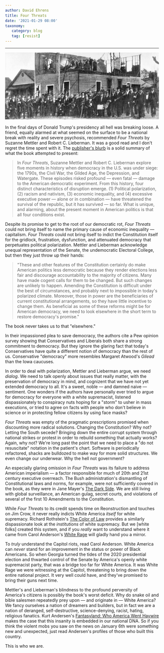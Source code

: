 ```yaml
---
author: David Ehrens
title: Four Threats
date: '2021-01-29 08:00'
taxonomy:
   category: blog
   tag: [resist]
---
```

---

![The Wilmington massacre of 1898 was actually a coup d'état, in which a mob of 2,000 white supremacists overturned a biracial city government, burned black homes and businesses like the Black-owned Daily Record pictured above, and murdered hundreds of people. This is recounted in Four Threats.](wilmington.jpg)

In the final days of Donald Trump's presidency all hell was breaking loose. A friend, equally alarmed at what seemed on the surface to be a national break with reality and severe psychosis, recommended *Four Threats* by Suzanne Mettler and Robert C. Lieberman. It was a good read and I don't regret the time spent with it. The [publisher's blurb](https://us.macmillan.com/books/9781250244420) is a solid summary of what the book attempted to present:

> In *Four Threats*, Suzanne Mettler and Robert C. Lieberman explore five moments in history when democracy in the U.S. was under siege: the 1790s, the Civil War, the Gilded Age, the Depression, and Watergate. These episodes risked profound — even fatal — damage to the American democratic experiment. From this history, four distinct characteristics of disruption emerge. (1) Political polarization, (2) racism and nativism, (3) economic inequality, and (4) excessive executive power — alone or in combination — have threatened the survival of the republic, but it has survived — so far. What is unique, and alarming, about the present moment in American politics is that all four conditions exist.

Despite its promise to get to the root of our democratic rot, *Four Threats* could not bring itself to name the primary cause of economic inequality — capitalism. *Four Threats* could not bring itself to indict the Constitution itself for the gridlock, frustration, dysfunction, and attenuated democracy that perpetuates political polarization. Mettler and Lieberman acknowledge unequal representation of the Senate, the undemocratic Electoral College, but then they just throw up their hands:

> "These and other features of the Constitution certainly do make American politics less democratic because they render elections less fair and discourage accountability to the majority of citizens. Many have made cogent calls for them to be changed. But such changes are unlikely to happen. Amending the Constitution is difficult under the best of circumstances, and probably next to impossible in today's polarized climate. Moreover, those in power are the beneficiaries of current constitutional arrangements, so they have little incentive to change them. As beneficial as some of these reforms might be for American democracy, we need to look elsewhere in the short term to restore democracy's promise."

The book never takes us to that "elsewhere."

In their impassioned plea to save democracy, the authors cite a Pew opinion survey showing that Conservatives and Liberals both share a strong commitment to democracy. But they ignore the glaring fact that today's Conservatives have quite a different notion of democracy than the rest of us. Conservative "democracy" more resembles Margaret Atwood's *Gilead* than the Iowa caucuses.

In order to deal with polarization, Mettler and Lieberman argue, we need *dialog*. We need to talk openly about issues that really matter, with the preservation of democracy in mind, and cognizent that we have not yet extended democracy to all. It's a sweet, noble — and damned naive — sentiment. One wonders if the authors have personally ever tried to argue for democracy for everyone with a white supremacist, listened dispassionately to conspiracy nuts hoping for a "storm" to usher in mass executions, or tried to agree on facts with people who don't believe in science or in protecting fellow citizens by using face masks?

*Four Threats* was empty of the pragmatic prescriptions promised when discounting more radical solutions. Changing the Constitution? Why not? Letting the South secede? Bringing down the entire corrupt system through national strikes or protest in order to rebuild something that actually works? Again, why not? We're long past the point that we need to place a "do not resuscitate" notation in the patient's chart. Software is periodically refactored, shacks are bulldozed to make way for more solid structures. We even change our underwear. Why the hell not government?

An especially glaring omission in *Four Threats* was its failure to address American imperialism — a factor responsible for much of 20th and 21st century executive overreach. The Bush administration's dismantling of Constitutional laws and norms, for example, were not sufficiently covered in the book, as they were in Jane Mayer's [The Dark Side](https://www.jane-mayer.com/books/the-dark-side-tr). We are still living with global surveillance, an American gulag, secret courts, and violations of several of the first 10 Amendments to the Constitution.

While *Four Threats* to its credit spends time on Reonstruction and touches on Jim Crow, it never really indicts White America *itself* for white supremacy. Richard Rothstein's [The Color of Law](http://www.coloroflawbook.com/) provides a similarly dispassionate look at the *institutions* of white supremacy. But we [white folks] created this system, and if you *really* want to understand where it came from Carol Anderson's [White Rage](https://www.nytimes.com/2016/06/26/books/review/white-rage-by-carol-anderson.html) will gladly hand you a mirror.

To *truly* understand the Capitol riots, read Carol Anderson. White America can *never* stand for an improvement in the status or power of Black Americans. So when Georgia turned the tides of the 2020 presidential election and thwarted control of the Senate by America's openly white supremacist party, that was a bridge too far for White America. It was White Rage we were witnessing at the Capitol, threatening to bring down the entire national project. It very well could have, and they've promised to bring their guns next time.

Mettler's and Lieberman's blindness to the profound perversity of America's citizens is possibly the book's worst deficit. Why do snake oil and bible salesmen repeatedly prey upon — and originate in — White America? We fancy ourselves a nation of dreamers and builders, but in fact we are a nation of deranged, self-destructive, science-denying, racist, hating, religious fanatics. Kurt Andersen's [Fantasyland: Who America Went Haywire](https://www.kurtandersen.com/fantasyland) makes the case that this insanity is embedded in our national DNA. So if you think the violent mobs you saw on the news on January 6th were something new and unexpected, just read Andersen's profiles of those who built this country.

This is who we are.


